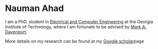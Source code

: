 
# Nauman Ahad


I am a PhD. student in [Electrical and Computer Engineering](https://scholar.google.com/citations?hl=en&user=Z-UiPTQAAAAJ) at the Georgia Institute of Technology, where I am fortunate to be advised by [Mark A. Davenport](https://mdav.ece.gatech.edu). 



More details on my research can be found at my [Google scholar](https://scholar.google.com/citations?hl=en&user=Z-UiPTQAAAAJ)page
